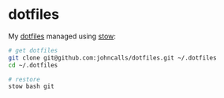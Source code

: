 # dotfiles

My [dotfiles](https://dotfiles.github.io/) managed using [stow](https://www.gnu.org/software/stow/):

```bash
# get dotfiles
git clone git@github.com:johncalls/dotfiles.git ~/.dotfiles
cd ~/.dotfiles

# restore
stow bash git
```
